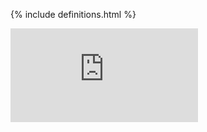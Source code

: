 <!-- BEGIN MUNGE: UNVERSIONED_WARNING -->


<!-- END MUNGE: UNVERSIONED_WARNING -->
<!-- needed for gh-pages to render html files when imported -->
{% include definitions.html %}

<!-- BEGIN MUNGE: IS_VERSIONED -->
<!-- TAG IS_VERSIONED -->
<!-- END MUNGE: IS_VERSIONED -->


<!-- BEGIN MUNGE: GENERATED_ANALYTICS -->
[![Analytics](https://kubernetes-site.appspot.com/UA-36037335-10/GitHub/docs/api-reference/definitions.md?pixel)]()
<!-- END MUNGE: GENERATED_ANALYTICS -->
